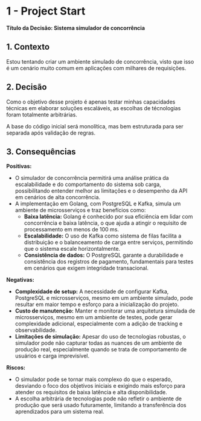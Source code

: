 # 1 - Project Start

**Título da Decisão: Sistema simulador de concorrência**  

## 1. Contexto
Estou tentando criar um ambiente simulado de concorrência, visto que isso é um cenário muito comum em aplicações com milhares de requisições.

## 2. Decisão
Como o objetivo desse projeto é apenas testar minhas capacidades técnicas em elaborar soluções escaláveis, as escolhas de técnologias foram totalmente arbitrárias.

A base do código inicial será monolítica, mas bem estruturada para ser separada após validação de regras.

## 3. Consequências
**Positivas:**
- O simulador de concorrência permitirá uma análise prática da escalabilidade e do comportamento do sistema sob carga, possibilitando entender melhor as limitações e o desempenho da API em cenários de alta concorrência.
- A implementação em Golang, com PostgreSQL e Kafka, simula um ambiente de microsserviços e traz benefícios como:
  - **Baixa latência:** Golang é conhecido por sua eficiência em lidar com concorrência e baixa latência, o que ajuda a atingir o requisito de processamento em menos de 100 ms.
  - **Escalabilidade:** O uso de Kafka como sistema de filas facilita a distribuição e o balanceamento de carga entre serviços, permitindo que o sistema escale horizontalmente.
  - **Consistência de dados:** O PostgreSQL garante a durabilidade e consistência dos registros de pagamento, fundamentais para testes em cenários que exigem integridade transacional.

**Negativas:**
- **Complexidade de setup:** A necessidade de configurar Kafka, PostgreSQL e microsserviços, mesmo em um ambiente simulado, pode resultar em maior tempo e esforço para a inicialização do projeto.
- **Custo de manutenção:** Manter e monitorar uma arquitetura simulada de microsserviços, mesmo em um ambiente de testes, pode gerar complexidade adicional, especialmente com a adição de tracking e observabilidade.
- **Limitações de simulação:** Apesar do uso de tecnologias robustas, o simulador pode não capturar todas as nuances de um ambiente de produção real, especialmente quando se trata de comportamento de usuários e carga imprevisível.

**Riscos:**
- O simulador pode se tornar mais complexo do que o esperado, desviando o foco dos objetivos iniciais e exigindo mais esforço para atender os requisitos de baixa latência e alta disponibilidade.
- A escolha arbitrária de tecnologias pode não refletir o ambiente de produção que será usado futuramente, limitando a transferência dos aprendizados para um sistema real.
